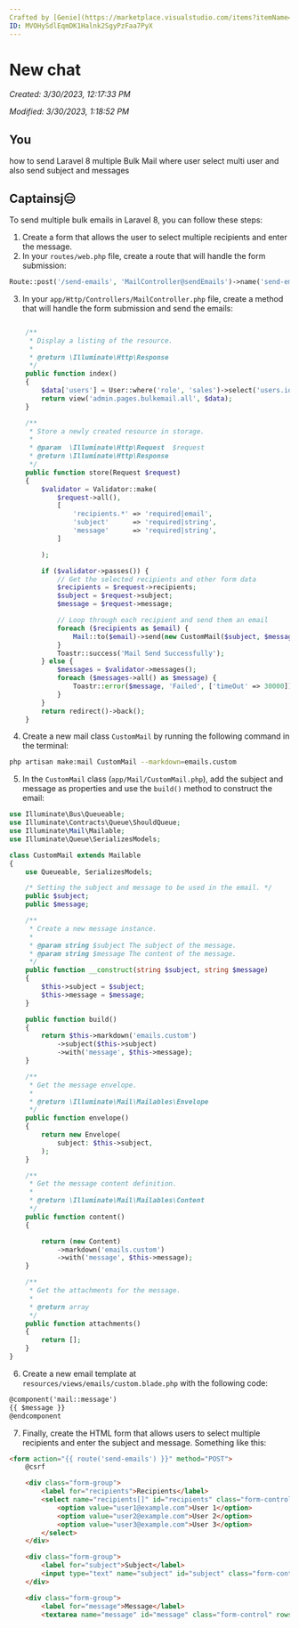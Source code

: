```yaml
---
Crafted by [Genie](https://marketplace.visualstudio.com/items?itemName=genieai.chatgpt-vscode)
ID: MVOHySdlEqmDK1Halnk2SgyPzFaa7PyX
---
```


# New chat

*Created: 3/30/2023, 12:17:33 PM*

*Modified: 3/30/2023, 1:18:52 PM*

## You

how to send Laravel 8 multiple Bulk Mail where user select multi user and also send subject and messages
## Captainsj😑

To send multiple bulk emails in Laravel 8, you can follow these steps:

1. Create a form that allows the user to select multiple recipients and enter the message.
2. In your `routes/web.php` file, create a route that will handle the form submission:

```php
Route::post('/send-emails', 'MailController@sendEmails')->name('send-emails');
```

3. In your `app/Http/Controllers/MailController.php` file, create a method that will handle the form submission and send the emails:

```php

    /**
     * Display a listing of the resource.
     *
     * @return \Illuminate\Http\Response
     */
    public function index()
    {
        $data['users'] = User::where('role', 'sales')->select('users.id', 'users.email')->get();
        return view('admin.pages.bulkemail.all', $data);
    }

    /**
     * Store a newly created resource in storage.
     *
     * @param  \Illuminate\Http\Request  $request
     * @return \Illuminate\Http\Response
     */
    public function store(Request $request)
    {
        $validator = Validator::make(
            $request->all(),
            [
                'recipients.*' => 'required|email',
                'subject'      => 'required|string',
                'message'      => 'required|string',
            ]

        );

        if ($validator->passes()) {
            // Get the selected recipients and other form data
            $recipients = $request->recipients;
            $subject = $request->subject;
            $message = $request->message;

            // Loop through each recipient and send them an email
            foreach ($recipients as $email) {
                Mail::to($email)->send(new CustomMail($subject, $message));
            }
            Toastr::success('Mail Send Successfully');
        } else {
            $messages = $validator->messages();
            foreach ($messages->all() as $message) {
                Toastr::error($message, 'Failed', ['timeOut' => 30000]);
            }
        }
        return redirect()->back();
    }
```

4. Create a new mail class `CustomMail` by running the following command in the terminal:

```bash
php artisan make:mail CustomMail --markdown=emails.custom
```

5. In the `CustomMail` class (`app/Mail/CustomMail.php`), add the subject and message as properties and use the `build()` method to construct the email:

```php
use Illuminate\Bus\Queueable;
use Illuminate\Contracts\Queue\ShouldQueue;
use Illuminate\Mail\Mailable;
use Illuminate\Queue\SerializesModels;

class CustomMail extends Mailable
{
    use Queueable, SerializesModels;

    /* Setting the subject and message to be used in the email. */
    public $subject;
    public $message;

    /**
     * Create a new message instance.
     *
     * @param string $subject The subject of the message.
     * @param string $message The content of the message.
     */
    public function __construct(string $subject, string $message)
    {
        $this->subject = $subject;
        $this->message = $message;
    }

    public function build()
    {
        return $this->markdown('emails.custom')
            ->subject($this->subject)
            ->with('message', $this->message);
    }

    /**
     * Get the message envelope.
     *
     * @return \Illuminate\Mail\Mailables\Envelope
     */
    public function envelope()
    {
        return new Envelope(
            subject: $this->subject,
        );
    }

    /**
     * Get the message content definition.
     *
     * @return \Illuminate\Mail\Mailables\Content
     */
    public function content()
    {

        return (new Content)
            ->markdown('emails.custom')
            ->with('message', $this->message);
    }

    /**
     * Get the attachments for the message.
     *
     * @return array
     */
    public function attachments()
    {
        return [];
    }
}
```

6. Create a new email template at `resources/views/emails/custom.blade.php` with the following code:

```html
@component('mail::message')
{{ $message }}
@endcomponent
```

7. Finally, create the HTML form that allows users to select multiple recipients and enter the subject and message. Something like this:

```html
<form action="{{ route('send-emails') }}" method="POST">
    @csrf

    <div class="form-group">
        <label for="recipients">Recipients</label>
        <select name="recipients[]" id="recipients" class="form-control" multiple required>
            <option value="user1@example.com">User 1</option>
            <option value="user2@example.com">User 2</option>
            <option value="user3@example.com">User 3</option>
        </select>
    </div>

    <div class="form-group">
        <label for="subject">Subject</label>
        <input type="text" name="subject" id="subject" class="form-control" required>
    </div>

    <div class="form-group">
        <label for="message">Message</label>
        <textarea name="message" id="message" class="form-control" rows="5" required>

```
